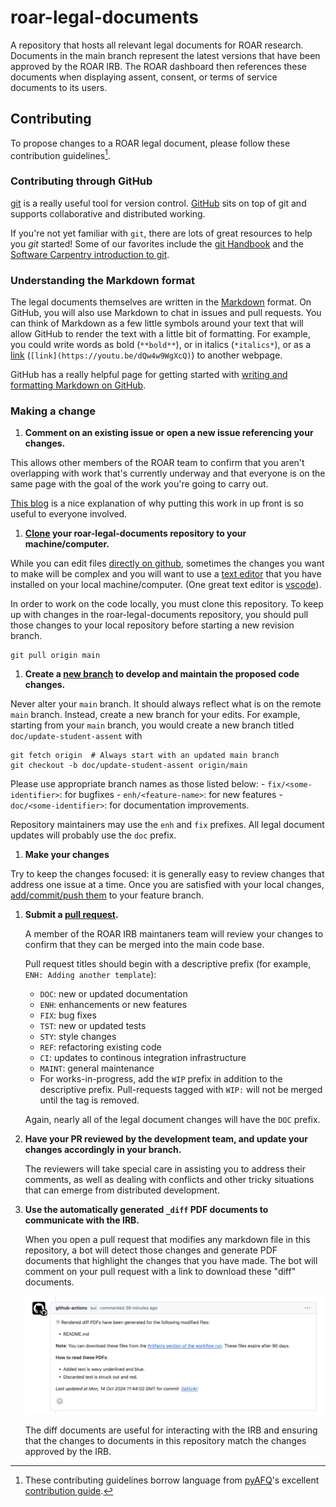 # roar-legal-documents

A repository that hosts all relevant legal documents for ROAR research. Documents in the main branch represent the latest versions that have been approved by the ROAR IRB. The ROAR dashboard then references these documents when displaying assent, consent, or terms of service documents to its users.

## Contributing

To propose changes to a ROAR legal document, please follow these contribution guidelines[^1].

### Contributing through GitHub

[git][link_git] is a really useful tool for version control.
[GitHub][link_github] sits on top of git and supports collaborative and
distributed working.

If you're not yet familiar with `git`, there are lots of great resources to help
you *git* started! Some of our favorites include the [git
Handbook][link_handbook] and the [Software Carpentry introduction to
git][link_swc_intro].

### Understanding the Markdown format

The legal documents themselves are written in the [Markdown][link_markdown] format.
On GitHub, you will also use Markdown to chat in issues and pull requests.  You
can think of Markdown as a few little symbols around your text that will allow
GitHub to render the text with a little bit of formatting.  For example, you
could write words as bold (`**bold**`), or in italics (`*italics*`), or as a
[link][link_rick_roll] (`[link](https://youtu.be/dQw4w9WgXcQ)`) to another webpage.

GitHub has a really helpful page for getting started with
[writing and formatting Markdown on GitHub][link_writing_formatting_github].

### Making a change

1. **Comment on an existing issue or open a new issue referencing your changes.**

  This allows other members of the ROAR team to confirm that you aren't
  overlapping with work that's currently underway and that everyone is on the same page
  with the goal of the work you're going to carry out.

  [This blog][link_pushpullblog] is a nice explanation of why putting this work in up front is so useful to everyone involved.

1. **[Clone][link_clone] your roar-legal-documents repository to your machine/computer.**

  While you can edit files [directly on github][link_githubedit], sometimes the changes
  you want to make will be complex and you will want to use a [text editor][link_texteditor]
  that you have installed on your local machine/computer.
  (One great text editor is [vscode][link_vscode]).

  In order to work on the code locally, you must clone this repository.
  To keep up with changes in the roar-legal-documents repository, you should pull those changes to your local repository before starting a new revision branch.

  ```Shell
  git pull origin main
  ```

1. **Create a [new branch][link_branches] to develop and maintain the proposed code changes.**

  Never alter your `main` branch. It should always reflect what is on the remote `main` branch. Instead, create a new branch for your edits. For example, starting from your `main` branch, you would create a new branch titled `doc/update-student-assent` with

  ```Shell
  git fetch origin  # Always start with an updated main branch
  git checkout -b doc/update-student-assent origin/main
  ```

  Please use appropriate branch names as those listed below:
    - `fix/<some-identifier>`: for bugfixes
    - `enh/<feature-name>`: for new features
    - `doc/<some-identifier>`: for documentation improvements.

  Repository maintainers may use the `enh` and `fix` prefixes. All legal document updates will probably use the `doc` prefix.

1. **Make your changes**

  Try to keep the changes focused: it is generally easy to review changes that
  address one issue at a time. Once you are satisfied with your local changes,
  [add/commit/push them][link_add_commit_push] to your feature branch.

1. **Submit a [pull request][link_pullrequest].**

   A member of the ROAR IRB maintaners team will review your changes to confirm
   that they can be merged into the main code base.

   Pull request titles should begin with a descriptive prefix
   (for example, `ENH: Adding another template`):
     - `DOC`: new or updated documentation
     - `ENH`: enhancements or new features
     - `FIX`: bug fixes
     - `TST`: new or updated tests
     - `STY`: style changes
     - `REF`: refactoring existing code
     - `CI`: updates to continous integration infrastructure
     - `MAINT`: general maintenance
     - For works-in-progress, add the `WIP` prefix in addition to the descriptive prefix.
       Pull-requests tagged with `WIP:` will not be merged until the tag is removed.

   Again, nearly all of the legal document changes will have the `DOC` prefix.

1. **Have your PR reviewed by the development team, and update your changes accordingly in your branch.**

   The reviewers will take special care in assisting you to address their
   comments, as well as dealing with conflicts and other tricky situations that
   can emerge from distributed development.

1. **Use the automatically generated `_diff` PDF documents to communicate with the IRB.**

   When you open a pull request that modifies any markdown file in this repository, a bot will detect those changes and generate PDF documents that highlight the changes that you have made. The bot will comment on your pull request with a link to download these "diff" documents.

   ![An example comment from the GitHub action bot](./.github/assets/github-action-screenshot.png?raw=true "GitHub action bot comment")

   The diff documents are useful for interacting with the IRB and ensuring that the changes to documents in this repository match the changes approved by the IRB.

[^1]: These contributing guidelines borrow language from [pyAFQ][link_pyafq]'s excellent [contribution guide][link_pyafq_contribution_guide].

[link_add_commit_push]: https://help.github.com/articles/adding-a-file-to-a-repository-using-the-command-line
[link_branches]: https://help.github.com/articles/creating-and-deleting-branches-within-your-repository/
[link_clone]: https://help.github.com/articles/cloning-a-repository
[link_git]: https://git-scm.com/
[link_github]: https://github.com/
[link_githubedit]: https://help.github.com/articles/editing-files-in-your-repository
[link_handbook]: https://guides.github.com/introduction/git-handbook/
[link_markdown]: https://daringfireball.net/projects/markdown
[link_pullrequest]: https://help.github.com/articles/creating-a-pull-request-from-a-fork
[link_pushpullblog]: https://www.igvita.com/2011/12/19/dont-push-your-pull-requests/
[link_pyafq]: https://github.com/yeatmanlab/pyAFQ
[link_pyafq_contribution_guide]: https://github.com/yeatmanlab/pyAFQ/blob/master/.github/CONTRIBUTING.md
[link_rick_roll]: https://www.youtube.com/watch?v=dQw4w9WgXcQ
[link_swc_intro]: http://swcarpentry.github.io/git-novice/
[link_texteditor]: https://en.wikipedia.org/wiki/Text_editor
[link_vscode]: https://code.visualstudio.com/
[link_writing_formatting_github]: https://help.github.com/articles/getting-started-with-writing-and-formatting-on-github
